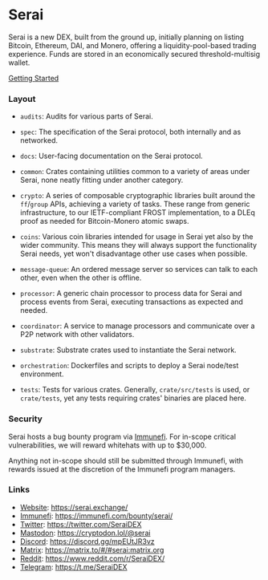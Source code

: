 # Serai

Serai is a new DEX, built from the ground up, initially planning on listing
Bitcoin, Ethereum, DAI, and Monero, offering a liquidity-pool-based trading
experience. Funds are stored in an economically secured threshold-multisig
wallet.

[Getting Started](spec/Getting%20Started.md)

### Layout

- `audits`: Audits for various parts of Serai.

- `spec`: The specification of the Serai protocol, both internally and as
  networked.

- `docs`: User-facing documentation on the Serai protocol.

- `common`: Crates containing utilities common to a variety of areas under
  Serai, none neatly fitting under another category.

- `crypto`: A series of composable cryptographic libraries built around the
  `ff`/`group` APIs, achieving a variety of tasks. These range from generic
  infrastructure, to our IETF-compliant FROST implementation, to a DLEq proof as
  needed for Bitcoin-Monero atomic swaps.

- `coins`: Various coin libraries intended for usage in Serai yet also by the
  wider community. This means they will always support the functionality Serai
  needs, yet won't disadvantage other use cases when possible.

- `message-queue`: An ordered message server so services can talk to each other,
  even when the other is offline.

- `processor`: A generic chain processor to process data for Serai and process
  events from Serai, executing transactions as expected and needed.

- `coordinator`: A service to manage processors and communicate over a P2P
  network with other validators.

- `substrate`: Substrate crates used to instantiate the Serai network.

- `orchestration`: Dockerfiles and scripts to deploy a Serai node/test
  environment.

- `tests`: Tests for various crates. Generally, `crate/src/tests` is used, or
  `crate/tests`, yet any tests requiring crates' binaries are placed here.

### Security

Serai hosts a bug bounty program via
[Immunefi](https://immunefi.com/bounty/serai/). For in-scope critical
vulnerabilities, we will reward whitehats with up to $30,000.

Anything not in-scope should still be submitted through Immunefi, with rewards
issued at the discretion of the Immunefi program managers.

### Links

- [Website](https://serai.exchange/): https://serai.exchange/
- [Immunefi](https://immunefi.com/bounty/serai/): https://immunefi.com/bounty/serai/
- [Twitter](https://twitter.com/SeraiDEX): https://twitter.com/SeraiDEX
- [Mastodon](https://cryptodon.lol/@serai): https://cryptodon.lol/@serai
- [Discord](https://discord.gg/mpEUtJR3vz): https://discord.gg/mpEUtJR3vz
- [Matrix](https://matrix.to/#/#serai:matrix.org): https://matrix.to/#/#serai:matrix.org
- [Reddit](https://www.reddit.com/r/SeraiDEX/): https://www.reddit.com/r/SeraiDEX/
- [Telegram](https://t.me/SeraiDEX): https://t.me/SeraiDEX
